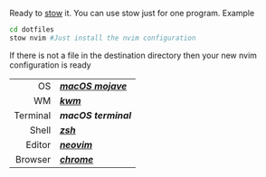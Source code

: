 Ready to [stow](https://www.gnu.org/software/stow/) it.
You can use stow just for one program. Example
```sh
cd dotfiles
stow nvim #Just install the nvim configuration
```
If there is not a file in the destination directory then
your new nvim configuration is ready

|||
|---------:|:---------------------------------------------------------|
| OS       | ***[macOS mojave](https://apple.com/macos/mojave)***     |
| WM       | ***[kwm](https://github.com/koekeishiya/kwm)***          |
| Terminal | ***macOS terminal***                                     |
| Shell    | ***[zsh](https://www.zsh.org/)***                        |
| Editor   | ***[neovim](https://neovim.io/)***                       |
| Browser  | ***[chrome](https://www.google.com/chrome/index.html)*** |
